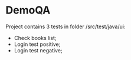 # DemoQA

Project contains 3 tests in folder /src/test/java/ui:
- Check books list;
- Login test positive;
- Login test negative;

